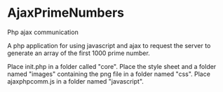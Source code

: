 # AjaxPrimeNumbers

Php ajax communication

A php application for using javascript and ajax to request the server to generate an array of the first 1000 prime number.

Place init.php in a folder called "core".
Place the style sheet and a folder named "images" containing the png file in a folder named "css".
Place ajaxphpcomm.js in a folder named "javascript".
